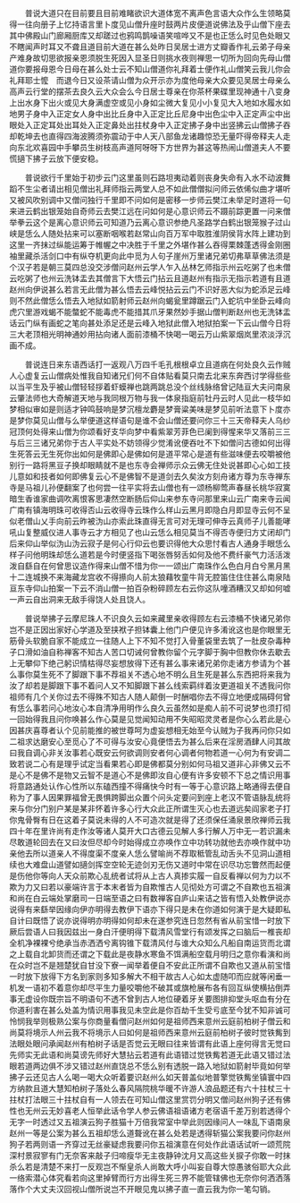 <!-- { "loadSidebar": true } -->
　　普说大道只在目前要且目前难睹欲识大道体宽不离声色言语大众作么生领略莫得一往向册子上忆持语言里卜度见山僧升座时鼓两片皮便道说佛法及乎山僧下座去其中佛殿山门廊厢厨库又却蹉过也鸦鸣鹊噪语笑喧哗又不是也正恁么时见色处眼又不瞎闻声时耳又不聋且道目前大道在甚么处昨日吴居士进方丈瓣香作礼云弟子母亲产难身故切思欲报亲恩须脱生死因入显圣日则挑水夜则禅思一切所为回向先母山僧道你要报母恩今日母在甚么处士云不知山僧道你礼拜着士便作礼山僧笑云我儿你会礼拜耶士懡　而退今日又设茶请山僧为众开示亦为度他母亲大众要见吴居士母亲么高声云行堂的摆茶去良久云大众会么今日居士尊亲在你茶杯果碟里现神通十八变身上出水身下出火或见大身满虚空或见小身如尘微大复见小小复见大入地如水履水如地男子身中入正定女人身中出比丘身中入正定比丘尼身中出色尘中入正定声尘中出眼处入正定耳处出耳处入正定鼻处出拄杖身中入正定拂子身中出竖拂云山僧拂子吞却乾坤去也直得四海波腾须弥震动于中人天八部鱼龙诸趣惊恐无量吓得帝释夫人走向东北欢喜园中手攀员生树枝高声道阿呀呀下方世界为甚这等热闹山僧道夫人不要慌擿下拂子云放下便安稳。

　　普说欲行千里始于初步云门这里虽则石路坦夷动着则丧身失命有入水不动波舞蹈不生尘者请出相见僧出礼拜师指云两堂人总不如此僧僧拟问师云依俙似曲才堪听又被风吹别调中又僧问独行千里即不问如何是密移一步师云樊江未举足时道将一句来进云鹤出银笼始自奇师云去樊江远在问如何是心意识师云不蹑前踪更置一问来僧举拳云这个是离心意识师云可知道乃云离心意识参绝凡圣路学白鹤出银笼猴子过山峡是恁么人随处拈来可以塞断咽喉若赵常山向百万军中取胜淮阴侯背水阵上建功到这里一齐抹过纵能运筹于帷幄之中决胜于千里之外堪作甚么吞得栗棘蓬透得金刚圈袖里藏杀活剑口中有纵夺机更向此中觅为人句子崖州万里诸兄弟切弗草草佛法须是个汉子若是朝三莫四总没交涉僧问赵州云学人乍入丛林乞师指示州云吃粥了也未僧云吃粥了也州云洗钵盂去其僧言下大悟云门拈云且道赵州有指示无指示若道有且道赵州向伊说甚么若言无此僧为甚么悟去云峰悦拈云云门不识好恶大似为蛇添足云峰则不然此僧恁么悟去入地狱如箭射师云赵州向蝎瓮里蹲踞云门入蛇坑中坐卧云峰向虎穴里游戏蝎不能螫蛇不能毒虎不能措其爪牙果然妙手据山僧判断赵州也无洗钵盂话云门纵有画蛇之笔向甚处添足还是云峰入地狱此僧入地狱拍案一下云山僧今日将三大老顶相光明神通妙用拈向诸人面前漆桶不快喝一喝云万山紫翠烟岚里浓淡浮沉画不成。

　　普说连日来东语西话打一返观八万四千毛孔根根卓立且道病在何处良久云作贼人心虚复云山僧病处惟我自知诸兄们何不自体贴看莫只南去北来东奔西讨学得些些以当平生及乎被山僧轻轻拶着虾蟆禅也跳两跳总没个丝线脉络曾记陆亘大夫问南泉云肇法师也大奇解道天地与我同根万物与我一体泉指庭前牡丹云时人见此一枝华如梦相似审如是则适才钟鸣鼓响是梦沉檀龙麝是梦膏粱美味是梦见前听法意下卜度亦是梦你莫见山僧与么举便道这样语句是谁不会山僧还要问你三十三天帝释夫人乌纱冠顶何处得来山僧为你颂看好支华向梦中看紫翠芳菲色已阑到得惺来华又落前三三与后三三诸兄弟你于古人平实处不妨领得少觉淆讹便吞吐不下如僧问古德如何出得生死答云无生死你出如何是佛即心是佛如何是道平常心是道有些滋味便去咬嚼被他别行一路将黑豆子换却眼睛就不是也东寺会禅师示众云佛无住处说甚即心心如工技儿意如和技者如何即佛复云心不是佛智不是道剑去久矣汝方刻舟诸方尊为东寺禅东寺是马祖儿孙便翻案了也何尝一往平实将去山僧也有一颂杨柳莺声春昼长桃华寂寞暗生香谁家曲调吹离恨客思凄然空断肠后仰山来参东寺问那里来山云广南来寺云闻广南有镇海明珠可收得否山云收得寺云珠作么样山云黑月即隐白月即显寺云何不呈似老僧山乂手向前云昨被沩山亦索此珠直得无言可对无理可伸寺云真师子儿善能哮吼山复整威仪进人事寺云才方相见了也山云恁么相见莫当不得否寺便归方丈闭却门后来仰山举似沩山沩云寂子是何心行仰云也要识得他大众思忖看古人通身手眼恁么样子问他明珠却恁么道若是今时便竖指下喝张唇努舌如何及他不费纤豪气力活活泼泼自繇自在何曾思议造作得来山僧不惜为你一一颂出广南珠作么色白月白兮黑月黑十二连城换不来海藏龙宫收不得攃向人前太狼藉牧童牛背无腔笛住住住甚么南泉陆亘东寺仰山拍案一下云不消山僧一拍百杂粉碎顾左右云你这队噇酒糟汉又却如何嘘一声云自出洞来无敌手得饶人处且饶人。

　　普说举拂子云摩尼珠人不识良久云如来藏里亲收得顾左右云漆桶不快诸兄弟你岂不是正因出家好心学道及至挟袱子担钵囊上他门户便见许多淆讹这也是你眼里无筋骨头软脆自家不能成立一往随人上下不知不觉打入骨董袋里去筑了一肚皮杂毒种子口滑如油自称禅客不知古人苦口切诫何曾教你留个元字脚于胸中但教你休去歇去上无攀仰下绝己躬识情枯得尽妄想放得下还有甚么事来诸兄弟你走诸方参请为个甚么事你莫生死不了脚跟下事不荐祖关不透心地不明么且生死是甚么东西把将来我为汝了却若是脚跟下事不着问人又不知脚跟下甚么线索羁绊着汝更道祖关不透我问你祖师有几个关你过去不得殊不知古人随人颠倒一时酬唱你去不得立地便成隔碍何曾有恁么事若问心地汝心本自清净用明作么良久云虽然如是痴人前不可说梦也须打彻一回始得我且问你唤甚么作心莫是见觉闻知动用不失昭昭灵灵者是你心么若此是心因甚庆喜尊者认个见前能推的被世尊呵为虚妄想相无始至今认贼为子我再问你只如二祖求达磨安心至觅心了不可得与汝安心竟便悟去为甚么后来在淫房酒肆人问其故曰我自调心非关汝事若心既安云何欲调则安者何心调者何物若道一心何为有安调二致若说二心有是理乎试定当看果若心即是佛都莫分别如何马祖又道非心非佛又云不是心不是佛不是物又云智不是道心不是佛即汝自心便有许多安顿不下总之情识用事将意路通处认作心性所以东磕西撞不得痛快今时有一等于心意识路上略通得去便自称为了事人因果罪福曾无畏惧跨脚出众置个问头定要问到座上老汉不管语脉乱统将来与你分门别户某是某非怀着许多心行大众此正所谓生灭心也去道远矣阎家老子打你鬼骨臀有日在这着子莫说未得的人不可造次就是得了还须保任涌泉景欣禅师云我四十年在里许尚有走作汝等诸人莫开大口古德云见解人多行解人万中无一若识漏未尽敢道轮回去在又曰汝但尽却今时始得成立亦唤作立中功转功就他去亦唤作就中功亲他去所以道亲人不得度渠不度亲人恁么譬喻尚不荐取秪管乱动舌头不见洞山道相续也大难盘山道譬如擿剑挥空空轮无迹剑刃无伤又道时中常在识尽功忘瞥然而起便是伤他你等向人天众前欺心乱统者试将从上古人真掺实履一自反看禅以何为力以不欺为力又曰若以豪端许言于本末者皆为自欺惟古人见彻处方可谓之不自欺也五祖演和尚在白云端处掌磨司一日端至语之曰有数禅客自庐山来诘之皆有悟入处教伊说亦说得有来繇举因缘向伊亦明得去教伊下语亦下得只是未在你道如何演于是大疑即私自计曰既悟了说亦说得明亦明得如何却未在遂参究连日忽然有省从前宝惜一时放下厥后尝语人曰我因兹出一身白汗便明得下载清风雪堂行有颂发挥之曰脑后一椎丧却全机净裸裸兮绝承当赤洒洒兮离钩锥下载清风付与谁大众知么凡船自南运货而北谓之上载自北卸货而还谓之下载此是夜静水寒鱼不饵满船空载月明归之意你看演和尚在众时岂不是翘楚犹自甘没下寮一闻举着便自不安此正所谓不自欺也又道从前宝惜一时放下放得下方名到家则多知多解大不相干故古人心如太虚随叩而应就等闲垂一机发一语初不着意你却尽平生力量咬嚼他不破其或旗枪展布各有回互纵使横拈倒弄事无虚设你既宗旨不明语句不透不曾到古人地位硬着牙关要图排抑堂头呕血有分在你道利害在甚么处盖为情识用事我见未空此是你百劫千生受亏底至今犹不知非诚可怜悯我举则极熟公案与你商量看僧问赵州如何是祖师西来意州云庭前柏树子僧云和尚莫将境示人州云我不将境示人曰如何是祖师西来意州云庭前柏树子彼时觉铁觜到法眼处眼问承闻赵州有柏树子话是否觉云无眼曰往来皆谓有此语上座何得言无觉曰先师实无此语和尚莫谤先师好大慧拈云若道有此语错过觉铁觜若道无此语又错过法眼若道两边俱不涉又错过赵州直饶总不恁么别有透脱一路入地狱如箭射毕竟如何举拂子云还见古人么喝一喝大众听着要识赵州么如天普盖似地普擎觉铁觜坐镇寰中四方纳款且道大慧知柏树子落处么春风隔院桃华暖不许游人浪品题还有六十拄杖三十拄杖打法眼三十拄杖自有一人领去在可知山僧这里赏罚分明又僧问赵州狗子还有佛性也无州云无妙喜老人恒举此话令学人参云佛语祖语诸方老宿语千差万别若透得个无字一时透过又五祖演云狗子胜猫十万倍我常室中举此则因缘问人一味乱下语南泉赵州一等是公案为甚么五祖却恁么道聱讹在甚么处若是透得斩猫公案我要问你赵州狗子若两则语一齐穿过无丝豪疑虑我要问你五祖演意在何处作此语话试听一颂荒院深村景寂寥有门无奈客来敲子归啼瘦华无主夜静钟沈月又高这些关捩子你敢一时抹杀么若是清楚不来打一反观岂不惭皇杀人尚敢大呼小叫妄自尊大惊愚骇俗耶大众此一络索潜心体究看若向这里掉臂而行方出得生死三界不能管辖佛也无奈你何洒洒落落作个大丈夫汉回视山僧所说岂不开眼见鬼以拂子直一直云我为你一笔勾销。

